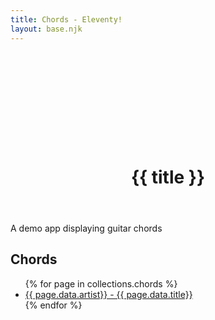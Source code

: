 ```yaml
---
title: Chords - Eleventy!
layout: base.njk
---
```


<header class="header">
    <span style="box-sizing: border-box; display: inline-block; overflow: hidden; width: initial; height: initial; background: rgba(0, 0, 0, 0) none repeat scroll 0% 0%; opacity: 1; border: 0px none; margin: 0px; padding: 0px; position: relative; max-width: 100%;">
        <span style="box-sizing: border-box; display: block; width: initial; height: initial; background: rgba(0, 0, 0, 0) none repeat scroll 0% 0%; opacity: 1; border: 0px none; margin: 0px; padding: 0px; max-width: 100%;">
            <img style="display: block; max-width: 100%; width: initial; height: initial; background: rgba(0, 0, 0, 0) none repeat scroll 0% 0%; opacity: 1; border: 0px none; margin: 0px; padding: 0px;" alt="" aria-hidden="true" src="data:image/svg+xml,%3csvg%20xmlns=%27http://www.w3.org/2000/svg%27%20version=%271.1%27%20width=%27144%27%20height=%27144%27/%3e">
        </span>
        <img class="borderCircle" alt="{{ title }}" src="/chords-eleventy/images/logo.jpg" style="position: absolute; inset: 0px; box-sizing: border-box; padding: 0px; border: medium none; margin: auto; display: block; width: 0px; height: 0px; min-width: 100%; max-width: 100%; min-height: 100%; max-height: 100%;">
    </span>
    <h1 class="heading2Xl">
        {{ title }}
    </h1>
    </header>
<section class="headingMd">
    <p>A demo app displaying guitar chords</p>
</section>
<section class="headingMd padding1px">
    <h2 class="headingLg">Chords</h2>
    <ul class="list">
{% for page in collections.chords %}
<li class="listItem">
    <a href="{{ page.url | url }}">{{ page.data.artist}} - {{ page.data.title}}</a>
</li>
{% endfor %}
</ul>
</section>